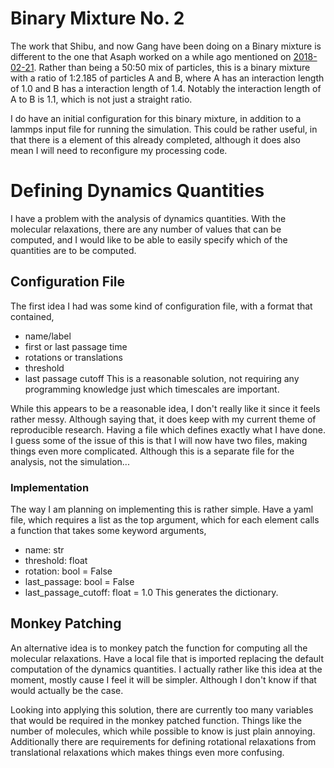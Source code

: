 Binary Mixture No. 2
====================

The work that Shibu, and now Gang have been doing on a Binary mixture
is different to the one that Asaph worked on a while ago mentioned on [2018-02-21](2018-02-21.md).
Rather than being a 50:50 mix of particles,
this is a binary mixture with a ratio of 1:2.185 of particles A and B,
where A has an interaction length of 1.0 and B has a interaction length of 1.4.
Notably the interaction length of A to B is 1.1,
which is not just a straight ratio.

I do have an initial configuration for this binary mixture,
in addition to a lammps input file for running the simulation.
This could be rather useful,
in that there is a element of this already completed,
although it does also mean I will need to reconfigure my processing code.

Defining Dynamics Quantities
============================

I have a problem with the analysis of dynamics quantities.
With the molecular relaxations,
there are any number of values that can be computed,
and I would like to be able to easily specify
which of the quantities are to be computed.

Configuration File
------------------

The first idea I had was some kind of configuration file,
with a format that contained,
- name/label
- first or last passage time
- rotations or translations
- threshold
- last passage cutoff
This is a reasonable solution,
not requiring any programming knowledge just which timescales are important.

While this appears to be a reasonable idea,
I don't really like it
since it feels rather messy.
Although saying that, 
it does keep with my current theme of reproducible research.
Having a file which defines exactly what I have done.
I guess some of the issue of this is that I will now have two files,
making things even more complicated.
Although this is a separate file for the analysis,
not the simulation...

### Implementation

The way I am planning on implementing this is rather simple.
Have a yaml file, which requires a list as the top argument,
which for each element calls a function that takes some keyword arguments,
- name: str
- threshold: float
- rotation: bool = False
- last_passage: bool = False
- last_passage_cutoff: float = 1.0
This generates the dictionary.

Monkey Patching
---------------

An alternative idea is to monkey patch the function for computing 
all the molecular relaxations.
Have a local file that is imported
replacing the default computation of the dynamics quantities.
I actually rather like this idea at the moment,
mostly cause I feel it will be simpler.
Although I don't know if that would actually be the case.

Looking into applying this solution,
there are currently too many variables
that would be required in the monkey patched function.
Things like the number of molecules,
which while possible to know is just plain annoying.
Additionally there are requirements for defining
rotational relaxations from translational relaxations
which makes things even more confusing.
